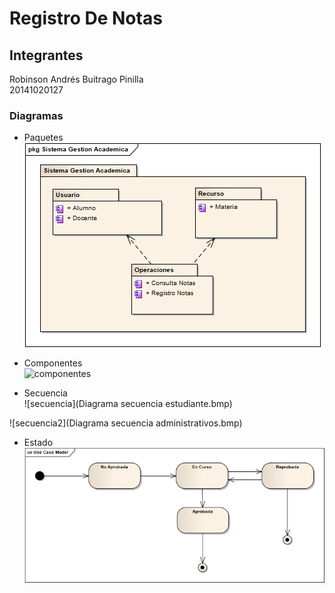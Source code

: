 # Registro De Notas
## Integrantes  
Robinson Andrés Buitrago Pinilla  
20141020127  


### Diagramas  
- Paquetes  
![paquetes](paquetes.png)  

- Componentes  
![componentes](Componente.png)  

- Secuencia  
![secuencia](Diagrama secuencia estudiante.bmp)  
 
![secuencia2](Diagrama secuencia administrativos.bmp)  

- Estado
![estado](estados.bmp)






